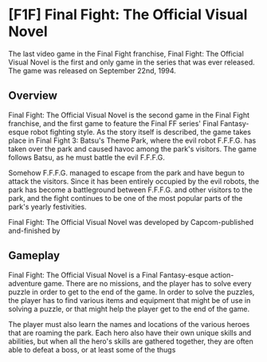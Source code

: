 # [F1F] Final Fight: The Official Visual Novel

The last video game in the Final Fight franchise, Final Fight: The Official Visual Novel is the first and only game in the series that was ever released. The game was released on September 22nd, 1994.

## Overview

Final Fight: The Official Visual Novel is the second game in the Final Fight franchise, and the first game to feature the Final FF series' Final Fantasy-esque robot fighting style. As the story itself is described, the game takes place in Final Fight 3: Batsu's Theme Park, where the evil robot F.F.F.G. has taken over the park and caused havoc among the park's visitors. The game follows Batsu, as he must battle the evil F.F.F.G.

Somehow F.F.F.G. managed to escape from the park and have begun to attack the visitors. Since it has been entirely occupied by the evil robots, the park has become a battleground between F.F.F.G. and other visitors to the park, and the fight continues to be one of the most popular parts of the park's yearly festivities.

Final Fight: The Official Visual Novel was developed by Capcom-published and-finished by                                                                                    
  

## Gameplay

Final Fight: The Official Visual Novel is a Final Fantasy-esque action-adventure game. There are no missions, and the player has to solve every puzzle in order to get to the end of the game. In order to solve the puzzles, the player has to find various items and equipment that might be of use in solving a puzzle, or that might help the player get to the end of the game.

The player must also learn the names and locations of the various heroes that are roaming the park. Each hero also have their own unique skills and abilities, but when all the hero's skills are gathered together, they are often able to defeat a boss, or at least some of the thugs